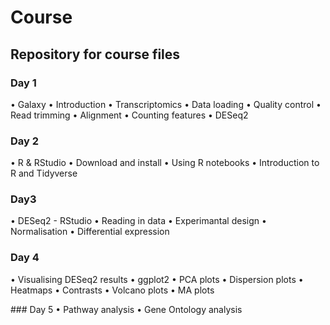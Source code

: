 # Course
## Repository for course files
### Day 1
•	Galaxy
•	Introduction
•	Transcriptomics
•	Data loading
•	Quality control
•	Read trimming
•	Alignment
•	Counting features
•	DESeq2

### Day 2
•	R & RStudio
•	Download and install
•	Using R notebooks
•	Introduction to R and Tidyverse

### Day3
•	DESeq2 - RStudio
•	Reading in data
•	Experimantal design
•	Normalisation
•	Differential expression

### Day 4
•	Visualising DESeq2 results
•	ggplot2
•	PCA plots
•	Dispersion plots
•	Heatmaps
•	Contrasts
•	Volcano plots
•	MA plots

### Day 5
•	Pathway analysis
•	Gene Ontology analysis
